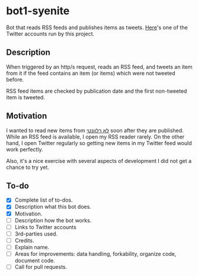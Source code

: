# bot1-syenite
Bot that reads RSS feeds and publishes items as tweets. [Here](https://twitter.com/irrelevant_il)'s one of the Twitter accounts run by this project.

## Description
When triggered by an http/s request, reads an RSS feed, and tweets an item from it if the feed contains an item (or items) which were not tweeted before.

RSS feed items are checked by publication date and the first non-tweeted item is tweeted. 

## Motivation
I wanted to read new items from [לא רלוונטי](https://irrelevant.org.il/) soon after they are published. While an RSS feed is available, I open my RSS reader rarely. On the other hand, I open Twitter regularly so getting new items in my Twitter feed would work perfectly.

Also, it's a nice exercise with several aspects of development I did not get a chance to try yet.

## To-do
- [x] Complete list of to-dos.
- [x] Description what this bot does.
- [x] Motivation.
- [ ] Description how the bot works.
- [ ] Links to Twitter accounts
- [ ] 3rd-parties used.
- [ ] Credits.
- [ ] Explain name.
- [ ] Areas for improvements: data handling, forkability, organize code, document code.
- [ ] Call for pull requests.
